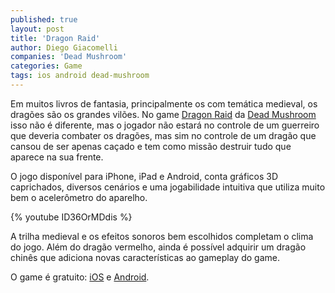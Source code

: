 ```yaml
---
published: true
layout: post
title: 'Dragon Raid'
author: Diego Giacomelli
companies: 'Dead Mushroom'
categories: Game
tags: ios android dead-mushroom
---
```

Em muitos livros de fantasia, principalmente os com temática medieval, os dragões são os grandes vilões. No game [Dragon Raid](http://www.deadmushroom.com/?portfolio=dragon-raid) da [Dead Mushroom](http://www.deadmushroom.com/) isso não é diferente, mas o jogador não estará no controle de um guerreiro que deveria combater os dragões, mas sim no controle de um dragão que cansou de ser apenas caçado e tem como missão destruir tudo que aparece na sua frente.
 
O jogo disponível para iPhone, iPad e Android, conta gráficos 3D caprichados, diversos cenários e uma jogabilidade intuitiva que utiliza muito bem o acelerômetro do aparelho. 

{% youtube ID36OrMDdis %}

A trilha medieval e os efeitos sonoros bem escolhidos completam o clima do jogo.
Além do dragão vermelho, ainda é possível adquirir um dragão chinês que adiciona novas características ao gameplay do game.
 
O game é gratuito: [iOS](https://itunes.apple.com/us/app/dragon-raid-village-at-war/id477587913?mt=8) e [Android](https://play.google.com/store/apps/details?id=com.imaxgames.dragonraid&hl=pt_PT).
